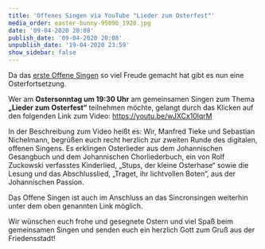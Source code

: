 ```yaml
---
title: 'Offenes Singen via YouTube "Lieder zum Osterfest"'
media_order: easter-bunny-95096_1920.jpg
date: '09-04-2020 20:08'
publish_date: '09-04-2020 20:08'
unpublish_date: '19-04-2020 23:59'
show_sidebar: false
---
```


Da das [erste Offene Singen](https://www.youtube.com/watch?v=oYnWWPVvThA&feature=youtu.be) so viel Freude gemacht hat gibt es nun eine Osterfortsetzung.

Wer am **Ostersonntag um 19:30 Uhr** am gemeinsamen Singen zum Thema **„Lieder zum Osterfest“** teilnehmen möchte, gelangt durch das Klicken auf den folgenden Link zum Video: https://youtu.be/wJXCx10lqrM
 
In der Beschreibung zum Video heißt es:
Wir, Manfred Tieke und Sebastian Nichelmann, begrüßen euch recht herzlich zur zweiten Runde des digitalen, offenen Singens.
Es erklingen Osterlieder aus dem Johannischen Gesangbuch und dem Johannischen Chorliederbuch, ein von Rolf Zuckowski verfasstes Kinderlied, „Stups, der kleine Osterhase“ sowie die Lesung und das Abschlusslied, „Traget, ihr lichtvollen Boten“, aus der Johannischen Passion.

Das Offene Singen ist auch im Anschluss an das Sincronsingen weiterhin unter dem oben genannten Link  möglich.

Wir wünschen euch frohe und gesegnete Ostern und viel Spaß beim gemeinsamen Singen und senden euch ein herzlich Gott zum Gruß aus der Friedensstadt!